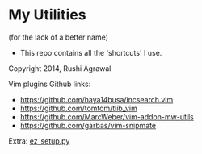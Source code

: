 # My Utilities
(for the lack of a better name)

* This repo contains all the 'shortcuts' I use.

Copyright 2014, Rushi Agrawal

Vim plugins Github links:

* https://github.com/haya14busa/incsearch.vim
* https://github.com/tomtom/tlib_vim
* https://github.com/MarcWeber/vim-addon-mw-utils
* https://github.com/garbas/vim-snipmate


Extra:
[ez_setup.py](https://raw.githubusercontent.com/rushiagr/myutils/master/otherfiles/ez_setup.py)
